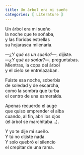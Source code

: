 ```yaml
---
title: Un árbol era mi sueño 
categories: [ Literature ]
---
```


Un árbol era mi sueño<br>
la noche que te soñaba,<br>
y  las floridas estrellas<br>
su hojarasca milenaria.<br>

—*¿Y qué es un sueño?*—, dijiste.<br>
—*¿Y qué es soñar?*—, preguntabas.<br>
Mientras, la copa del árbol<br>
y el cielo se entrelazaban.<br>

Fuiste esa noche, soberbia<br>
de soledad y de escarcha,<br>
como la sombra que turba<br>
el centro de una esmeralda.<br>

Apenas recuerdo el auge<br>
que quiso emprender el alba<br>
cuando, al fin, abrí los ojos<br>
(el árbol se marchitaba…).<br>

Y yo te dije mi sueño.<br>
Y tú no dijiste nada.<br>
Y solo quebró el silencio<br>
el crepitar de una rama.
